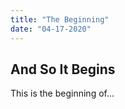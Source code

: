 ```yaml
---
title: "The Beginning"
date: "04-17-2020"
---
```


## And So It Begins

This is the beginning of...
